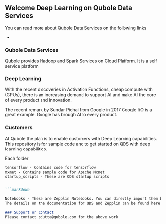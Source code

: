 
## Welcome Deep Learning on Qubole Data Services

You can read more about Qubole Data Services on the following links

- [Qubole]:<https://www.qubole.com>

### Qubole Data Services

Qubole provides Hadoop and Spark Services on Cloud Platform. It is a self service platform

### Deep Learning

With the recent discoveries in Activation Functions, cheap compute with (GPUs), there is an increasing demand to support AI and make AI the core of every product and innovation.

The recent remark by Sundar Pichai from Google in 2017 Google I/O is a great example. Google has brough AI to every product.

### Customers

At Qubole the plan is to enable customers with Deep Learning capabilities. This repository is for sample code and to get started on QDS with deep learning capabilities. 



Each folder
```markdown
tensorflow - Contains code for tensorflow
mxmet - Contains sample code for Apache Mxnet
startup_scripts - These are QDS startup scripts


```markdown

Notebooks - These are Zepplin Notebooks. You can directly import them by linking from Qubole Github link.
The details on the documentation for QDS and Zepplin can be found here - [QDS Zepplin]: <http://docs.qubole.com/en/latest/user-guide/features/notebook/link-notebook-github.html>

### Support or Contact
Please contact sdutta@qubole.com for the above work